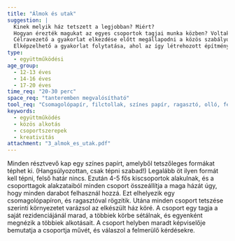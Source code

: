 ```yaml
---
title: "Álmok és utak"
suggestion: | 
  Kinek melyik ház tetszett a legjobban? Miért?
  Hogyan érezték magukat az egyes csoportok tagjai munka közben? Voltak-e hangadók? Van-e olyan csoporttag, aki úgy érezte, hogy az ő elképzelései nem jutottak érvényre? 
  Célravezető a gyakorlat elkezdése előtt megállapodni a közös szabályokban. Lényeges, hogy a gyerekek ne minősítsék egymást, mindenki véleményét figyelembe vegyék. Ne legyen versenyhangulat, a hangsúly a közös alkotásra kerüljön.
  Elképzelhető a gyakorlat folytatása, ahol az így létrehozott építményekből egy közös várost hoznak létre a gyerekek. Ehhez kapcsolatható egy beszélgetés arról, hogy milyen környezetben éreznék igazán jól magukat.
type:
  - együttműködési
age_group:
  - 12-13 éves
  - 14-16 éves
  - 17-20 éves
time_req: "20-30 perc"
space_req: "tanteremben megvalósítható"
tool_req: "Csomagolópapír, filctollak, színes papír, ragasztó, olló, festék, ecset zsírkréta"
keywords: 
  - együttműködés
  - közös alkotás
  - csoportszerepek
  - kreativitás
attachment: "3_almok_es_utak.pdf"
---
```


 Minden résztvevő kap egy színes papírt, amelyből tetszőleges formákat téphet ki. (Hangsúlyozottan, csak tépni szabad!) Legalább öt ilyen formát kell tépni, felső határ nincs. Ezután 4-5 fős kiscsoportok alakulnak, és a csoporttagok alakzataiból minden csoport összeállítja a maga házát úgy, hogy minden darabot felhasznál hozzá. Ezt elhelyezik egy csomagolópapíron, és ragasztóval rögzítik. Utána minden csoport tetszése szerinti környezetet varázsol az elkészült ház köré. A csoport egy tagja a saját rezidenciájánál marad, a többiek körbe sétálnak, és egyenként megnézik a többiek alkotásait. A csoport helyben maradt képviselője bemutatja a csoportja művét, és válaszol a felmerülő kérdésekre.  
  
